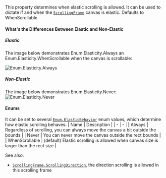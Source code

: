 This property determines when elastic scrolling is allowed. It can be used
to dictate if and when the [`ScrollingFrame`](https://create.roblox.com/docs/reference/engine/classes/ScrollingFrame) canvas is elastic.
Defaults to WhenScrollable.
#### What's the Differences Between Elastic and Non-Elastic
##### Elastic

The image below demonstrates Enum.Elasticity.Always an
Enum.Elasticity.WhenScrollable when the canvas is scrollable:

![Enum.Elasticity.Always](https://prod.docsiteassets.roblox.com/assets/legacy/ElasticityAlways.gif)
##### Non-Elastic

The image below demonstrates Enum.Elasticity.Never:
![Enum.Elasticity.Never](https://prod.docsiteassets.roblox.com/assets/legacy/ElasticityNever.gif)
#### Enums

It can be set to several [`Enum.ElasticBehavior`](https://create.roblox.com/docs/reference/engine/enums/ElasticBehavior) enum values, which
determine how elastic scrolling behaves:
| Name | Description |
| - | - |
| Always | Regardless of scrolling, you can always move the canvas a bit outside the bounds |
| Never | You can never move the canvas outside the rect bounds |
| WhenScrollable | (default) Elastic scrolling is allowed when canvas size is larger than the rect size |

See also:

- [`ScrollingFrame.ScrollingDirection`](https://create.roblox.com/docs/reference/engine/classes/ScrollingFrame#ScrollingDirection), the direction scrolling is
allowed in this scrolling frame